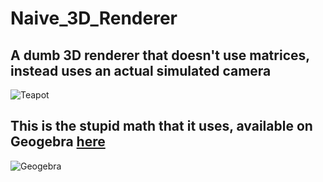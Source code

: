 # Naive_3D_Renderer

## A dumb 3D renderer that doesn't use matrices, instead uses an actual simulated camera

![Teapot](media/teapot.png)

## This is the stupid math that it uses, available on Geogebra [here](https://www.geogebra.org/m/gehjgrxz)

![Geogebra](media/geogebra.png)
